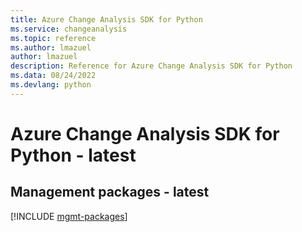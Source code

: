 ```yaml
---
title: Azure Change Analysis SDK for Python
ms.service: changeanalysis
ms.topic: reference
ms.author: lmazuel
author: lmazuel
description: Reference for Azure Change Analysis SDK for Python
ms.data: 08/24/2022
ms.devlang: python
---
```

# Azure Change Analysis SDK for Python - latest

## Management packages - latest
[!INCLUDE [mgmt-packages](change-analysis-mgmt-index.md)]